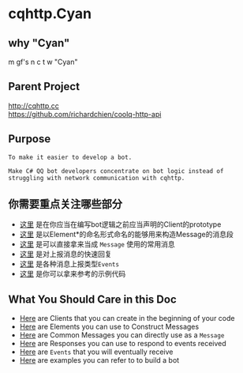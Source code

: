 # cqhttp.Cyan

## why "Cyan"

m gf's n c t w "Cyan"

## Parent Project

<http://cqhttp.cc>  
<https://github.com/richardchien/coolq-http-api>

## Purpose

    To make it easier to develop a bot.  

    Make C# QQ bot developers concentrate on bot logic instead of struggling with network communication with cqhttp.

## 你需要重点关注哪些部分

* [这里](https://www.std-frank.club/cqhttp.Cyan/api/cqhttp.Cyan.Instance.html) 是在你应当在编写bot逻辑之前应当声明的Client的prototype
* [这里](https://www.std-frank.club/cqhttp.Cyan/api/cqhttp.Cyan.Messages.CQElements.html) 是以Element*的命名形式命名的能够用来构造Message的消息段
* [这里](https://www.std-frank.club/cqhttp.Cyan/api/cqhttp.Cyan.Messages.CommonMessages.html) 是可以直接拿来当成 ```Message``` 使用的常用消息
* [这里](https://www.std-frank.club/cqhttp.Cyan/api/cqhttp.Cyan.Events.CQEvents.CQResponses.html) 是对上报消息的快速回复
* [这里](https://www.std-frank.club/cqhttp.Cyan/api/cqhttp.Cyan.Events.CQEvents.html) 是各种消息上报类型```Events```
* [这里](https://github.com/frankli0324/cqhttp.Cyan/tree/master/src/_Examples) 是你可以拿来参考的示例代码

## What You Should Care in this Doc

* [Here](https://www.std-frank.club/cqhttp.Cyan/api/cqhttp.Cyan.Instance.html) are Clients that you can create in the beginning of your code
* [Here](https://www.std-frank.club/cqhttp.Cyan/api/cqhttp.Cyan.Messages.CQElements.html) are Elements you can use to Construct Messages
* [Here](https://www.std-frank.club/cqhttp.Cyan/api/cqhttp.Cyan.Messages.CommonMessages.html) are Common Messages you can directly use as a ```Message```
* [Here](https://www.std-frank.club/cqhttp.Cyan/api/cqhttp.Cyan.Events.CQEvents.CQResponses.html) are Responses you can use to respond to events received
* [Here](https://www.std-frank.club/cqhttp.Cyan/api/cqhttp.Cyan.Events.CQEvents.html) are ```Events``` that you will eventually receive
* [Here](https://github.com/frankli0324/cqhttp.Cyan/tree/master/src/_Examples) are examples you can refer to to build a bot